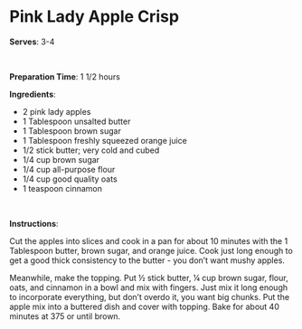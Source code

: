 Pink Lady Apple Crisp
=====================

**Serves**: 3-4

 

**Preparation Time**: 1 1/2 hours

**Ingredients**:

-   2 pink lady apples
-   1 Tablespoon unsalted butter
-   1 Tablespoon brown sugar
-   1 Tablespoon freshly squeezed orange juice
-   1/2 stick butter; very cold and cubed
-   1/4 cup brown sugar
-   1/4 cup all-purpose flour
-   1/4 cup good quality oats
-   1 teaspoon cinnamon

 

**Instructions**:

Cut the apples into slices and cook in a pan for about 10 minutes with the 1 Tablespoon butter, brown sugar, and orange juice. Cook just long enough to get a good thick consistency to the butter - you don’t want mushy apples.

Meanwhile, make the topping. Put ½ stick butter, ¼ cup brown sugar, flour, oats, and cinnamon in a bowl and mix with fingers. Just mix it long enough to incorporate everything, but don’t overdo it, you want big chunks. Put the apple mix into a buttered dish and cover with topping. Bake for about 40 minutes at 375 or until brown.
